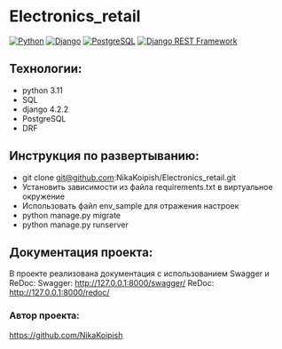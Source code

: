 # Electronics_retail

[![Python](https://img.shields.io/badge/-Python-464646?style=flat-square&logo=Python)](https://www.python.org/)
[![Django](https://img.shields.io/badge/-Django-464646?style=flat-square&logo=Django)](https://www.djangoproject.com/)
[![PostgreSQL](https://img.shields.io/badge/-PostgreSQL-464646?style=flat-square&logo=PostgreSQL)](https://www.postgresql.org/)
[![Django REST Framework](https://img.shields.io/badge/-Django%20REST%20Framework-464646?style=flat-square&logo=Django%20REST%20Framework)](https://www.django-rest-framework.org/)

## Технологии:
- python 3.11
- SQL
- django 4.2.2
- PostgreSQL
- DRF
  
## Инструкция по развертыванию:
- git clone git@github.com:NikaKoipish/Electronics_retail.git
- Установить зависимости из файла requirements.txt в виртуальное окружение
- Использовать файл env_sample для отражения настроек
- python manage.py migrate
- python manage.py runserver

## Документация проекта:
В проекте реализована документация с использованием Swagger и ReDoc:
Swagger: http://127.0.0.1:8000/swagger/ ReDoc: http://127.0.0.1:8000/redoc/

### Автор проекта:
https://github.com/NikaKoipish
